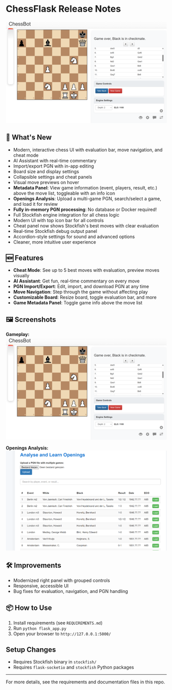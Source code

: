 # ChessFlask Release Notes

![Gameplay Example](Gameplay%20early.png)

## 🚀 What's New
- Modern, interactive chess UI with evaluation bar, move navigation, and cheat mode
- AI Assistant with real-time commentary
- Import/export PGN with in-app editing
- Board size and display settings
- Collapsible settings and cheat panels
- Visual move previews on hover
- **Metadata Panel**: View game information (event, players, result, etc.) above the move list, toggleable with an info icon
- **Openings Analysis**: Upload a multi-game PGN, search/select a game, and load it for review
- **Fully in-memory PGN processing**: No database or Docker required!
- Full Stockfish engine integration for all chess logic
- Modern UI with top icon bar for all controls
- Cheat panel now shows Stockfish's best moves with clear evaluation
- Real-time Stockfish debug output panel
- Accordion-style settings for sound and advanced options
- Cleaner, more intuitive user experience

## 🆕 Features
- **Cheat Mode**: See up to 5 best moves with evaluation, preview moves visually
- **AI Assistant**: Get fun, real-time commentary on every move
- **PGN Import/Export**: Edit, import, and download PGN at any time
- **Move Navigation**: Step through the game without affecting play
- **Customizable Board**: Resize board, toggle evaluation bar, and more
- **Game Metadata Panel**: Toggle game info above the move list

## 🖼️ Screenshots

**Gameplay:**
![Gameplay Example](Gameplay%20early.png)

**Openings Analysis:**
![Openings Analysis](Analyse%20openings.png)

## 🛠️ Improvements
- Modernized right panel with grouped controls
- Responsive, accessible UI
- Bug fixes for evaluation, navigation, and PGN handling

## 📦 How to Use
1. Install requirements (see `REQUIREMENTS.md`)
2. Run `python flask_app.py`
3. Open your browser to `http://127.0.0.1:5000/`

## Setup Changes
- Requires Stockfish binary in `stockfish/`
- Requires `flask-socketio` and `stockfish` Python packages

---

For more details, see the requirements and documentation files in this repo. 